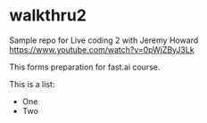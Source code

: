 # walkthru2

Sample repo for Live coding 2 with Jeremy Howard https://www.youtube.com/watch?v=0pWjZByJ3Lk

This forms preparation for fast.ai course.

This is a list: 
- One
- Two
